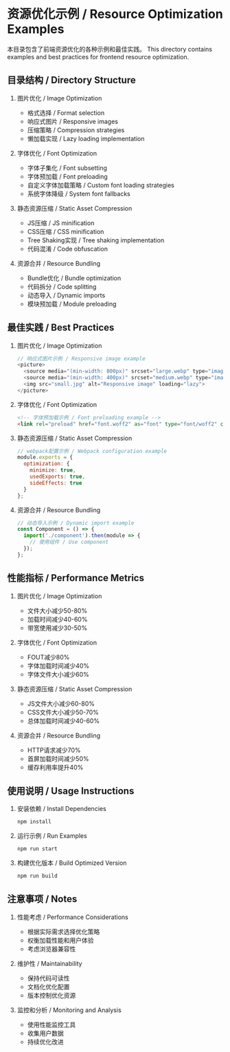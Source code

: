 # 资源优化示例 / Resource Optimization Examples

本目录包含了前端资源优化的各种示例和最佳实践。
This directory contains examples and best practices for frontend resource optimization.

## 目录结构 / Directory Structure

1. 图片优化 / Image Optimization
   - 格式选择 / Format selection
   - 响应式图片 / Responsive images
   - 压缩策略 / Compression strategies
   - 懒加载实现 / Lazy loading implementation

2. 字体优化 / Font Optimization
   - 字体子集化 / Font subsetting
   - 字体预加载 / Font preloading
   - 自定义字体加载策略 / Custom font loading strategies
   - 系统字体降级 / System font fallbacks

3. 静态资源压缩 / Static Asset Compression
   - JS压缩 / JS minification
   - CSS压缩 / CSS minification
   - Tree Shaking实现 / Tree shaking implementation
   - 代码混淆 / Code obfuscation

4. 资源合并 / Resource Bundling
   - Bundle优化 / Bundle optimization
   - 代码拆分 / Code splitting
   - 动态导入 / Dynamic imports
   - 模块预加载 / Module preloading

## 最佳实践 / Best Practices

1. 图片优化 / Image Optimization
   ```javascript
   // 响应式图片示例 / Responsive image example
   <picture>
     <source media="(min-width: 800px)" srcset="large.webp" type="image/webp">
     <source media="(min-width: 400px)" srcset="medium.webp" type="image/webp">
     <img src="small.jpg" alt="Responsive image" loading="lazy">
   </picture>
   ```

2. 字体优化 / Font Optimization
   ```html
   <!-- 字体预加载示例 / Font preloading example -->
   <link rel="preload" href="font.woff2" as="font" type="font/woff2" crossorigin>
   ```

3. 静态资源压缩 / Static Asset Compression
   ```javascript
   // webpack配置示例 / Webpack configuration example
   module.exports = {
     optimization: {
       minimize: true,
       usedExports: true,
       sideEffects: true
     }
   };
   ```

4. 资源合并 / Resource Bundling
   ```javascript
   // 动态导入示例 / Dynamic import example
   const Component = () => {
     import('./component').then(module => {
       // 使用组件 / Use component
     });
   };
   ```

## 性能指标 / Performance Metrics

1. 图片优化 / Image Optimization
   - 文件大小减少50-80%
   - 加载时间减少40-60%
   - 带宽使用减少30-50%

2. 字体优化 / Font Optimization
   - FOUT减少80%
   - 字体加载时间减少40%
   - 字体文件大小减少60%

3. 静态资源压缩 / Static Asset Compression
   - JS文件大小减少60-80%
   - CSS文件大小减少50-70%
   - 总体加载时间减少40-60%

4. 资源合并 / Resource Bundling
   - HTTP请求减少70%
   - 首屏加载时间减少50%
   - 缓存利用率提升40%

## 使用说明 / Usage Instructions

1. 安装依赖 / Install Dependencies
   ```bash
   npm install
   ```

2. 运行示例 / Run Examples
   ```bash
   npm run start
   ```

3. 构建优化版本 / Build Optimized Version
   ```bash
   npm run build
   ```

## 注意事项 / Notes

1. 性能考虑 / Performance Considerations
   - 根据实际需求选择优化策略
   - 权衡加载性能和用户体验
   - 考虑浏览器兼容性

2. 维护性 / Maintainability
   - 保持代码可读性
   - 文档化优化配置
   - 版本控制优化资源

3. 监控和分析 / Monitoring and Analysis
   - 使用性能监控工具
   - 收集用户数据
   - 持续优化改进 